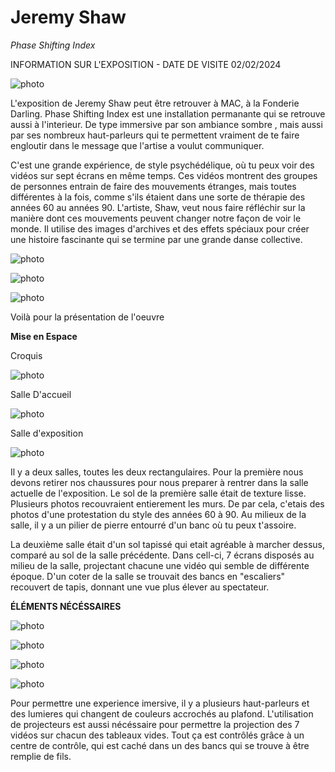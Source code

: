 # Jeremy Shaw

*Phase Shifting Index*

INFORMATION SUR L'EXPOSITION - DATE DE VISITE 02/02/2024

![photo](screenshot)

L'exposition de Jeremy Shaw peut être retrouver à MAC, à la Fonderie Darling. Phase Shifting Index est une installation permanante qui se retrouve aussi à l'interieur. De type immersive par son ambiance sombre , mais aussi par ses nombreux haut-parleurs qui te permettent vraiment de te faire engloutir dans le message que l'artise a voulut communiquer.

C'est une grande expérience, de style psychédélique, où tu peux voir des vidéos sur sept écrans en même temps. Ces vidéos montrent des groupes de personnes entrain de faire des mouvements étranges, mais toutes différentes à la fois, comme s'ils étaient dans une sorte de thérapie des années 60 au années 90. L'artiste, Shaw, veut nous faire réfléchir sur la manière dont ces mouvements peuvent changer notre façon de voir le monde. Il utilise des images d'archives et des effets spéciaux pour créer une histoire fascinante qui se termine par une grande danse collective.

![photo](sortie.png)

![photo](sortie_2.png)

![photo](sortie_5.png)

Voilà pour la présentation de l'oeuvre

**Mise en Espace**

Croquis

![photo](sortie_4.png)

Salle D'accueil

![photo](accueil)

Salle d'exposition

![photo](expo)

Il y a deux salles, toutes les deux rectangulaires. Pour la première nous devons retirer nos chaussures pour nous preparer à rentrer dans la salle actuelle de l'exposition. Le sol de la première salle était de texture lisse. Plusieurs photos recouvraient entierement les murs. De par cela, c'etais des photos d'une protestation du style des années 60 à 90. Au milieux de la salle, il y a un pilier de pierre entourré d'un banc où tu peux t'assoire.

La deuxième salle était d'un sol tapissé qui etait agréable à marcher dessus, comparé au sol de la salle précédente. Dans cell-ci, 7 écrans disposés au milieu de la salle, projectant chacune une vidéo qui semble de différente époque. D'un coter de la salle se trouvait des bancs en "escaliers" recouvert de tapis, donnant une vue plus élever au spectateur.

**ÉLÉMENTS NÉCÉSSAIRES**

![photo](sortie_3.png)

![photo](sortie.png)

![photo](sortie_2.png)

![photo](elements.png)

Pour permettre une experience imersive, il y a plusieurs haut-parleurs et des lumieres qui changent de couleurs accrochés au plafond. L'utilisation de projecteurs est aussi nécéssaire pour permettre la projection des 7 vidéos sur chacun des tableaux vides. Tout ça est contrôlés grâce à un centre de contrôle, qui est caché dans un des bancs qui se trouve à être remplie de fils.

